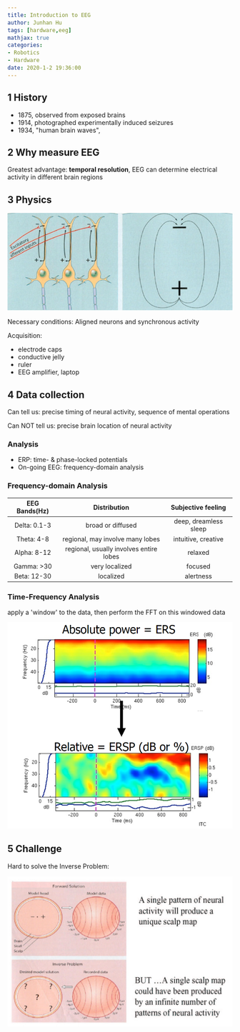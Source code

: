 ```yaml
---
title: Introduction to EEG
author: Junhan Hu
tags: [hardware,eeg]
mathjax: true
categories:
- Robotics
- Hardware
date: 2020-1-2 19:36:00
---
```


## 1 History

* 1875, observed from exposed brains
* 1914, photographed experimentally induced seizures
* 1934, "human brain waves",

## 2 Why measure EEG

Greatest advantage: **temporal resolution**, EEG can determine electrical activity in different brain regions

## 3 Physics

![](https://raw.githubusercontent.com/hujunhan/cloudimage/master/img/eeg-dipoles.png)

Necessary conditions: Aligned neurons and synchronous activity

<!-- more -->

Acquisition:

* electrode caps
* conductive jelly
* ruler
* EEG amplifier, laptop

## 4 Data collection

Can tell us: precise timing of neural activity, sequence of mental operations

Can NOT tell us: precise brain location of neural activity

### Analysis

* ERP: time- & phase-locked potentials
* On-going EEG: frequency-domain analysis

### Frequency-domain Analysis

| EEG Bands(Hz) |              Distribution               |  Subjective feeling   |
| :-----------: | :-------------------------------------: | :-------------------: |
| Delta: 0.1-3  |            broad or diffused            | deep, dreamless sleep |
|  Theta: 4-8   |    regional, may involve many lobes     |  intuitive, creative  |
|  Alpha: 8-12  | regional, usually involves entire lobes |        relaxed        |
|  Gamma: >30   |             very localized              |        focused        |
|  Beta: 12-30  |                localized                |       alertness       |

### Time-Frequency Analysis

apply a 'window' to the data, then perform the FFT on this windowed data

![](https://raw.githubusercontent.com/hujunhan/cloudimage/master/img/eeg-spectrogram.png)

## 5 Challenge

Hard to solve the Inverse Problem: 

![](https://raw.githubusercontent.com/hujunhan/cloudimage/master/img/eeg-inverse-problem.png)

